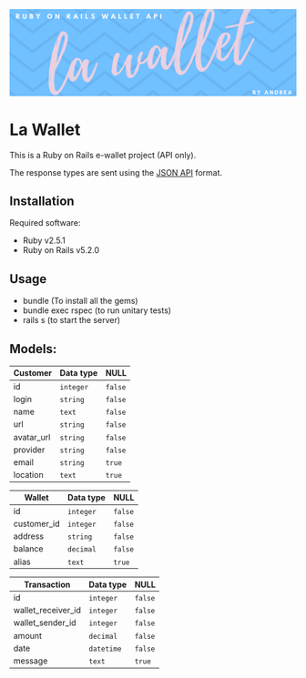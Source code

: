 ![README Banner](banner.png)

# La Wallet

This is a Ruby on Rails e-wallet project (API only).

The response types are sent using the [JSON API](http://jsonapi.org/) format.

## Installation
Required software:
+ Ruby v2.5.1
+ Ruby on Rails v5.2.0

## Usage
+ bundle (To install all the gems)
+ bundle exec rspec (to run unitary tests)
+ rails s (to start the server)

## Models:

| Customer   | Data type | NULL    |
|------------|-----------|---------|
| id         | `integer` | `false` |
| login      | `string`  | `false` |
| name       | `text`    | `false` |
| url        | `string`  | `false` |
| avatar_url | `string`  | `false` |
| provider   | `string`  | `false` |
| email      | `string`  | `true`  |
| location   | `text`    | `true`  |


| Wallet      | Data type | NULL    |
|-------------|-----------|---------|
| id          | `integer` | `false` |
| customer_id | `integer` | `false` |
| address     | `string`  | `false` |
| balance     | `decimal` | `false` |
| alias       | `text`    | `true`  |


| Transaction        | Data type  | NULL    |
|--------------------|------------|---------|
| id                 | `integer`  | `false` |
| wallet_receiver_id | `integer`  | `false` |
| wallet_sender_id   | `integer`  | `false` |
| amount             | `decimal`  | `false` |
| date               | `datetime` | `false` |
| message            | `text`     | `true`  |
